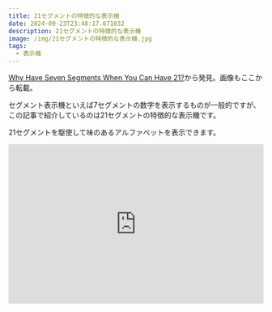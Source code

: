 ```yaml
---
title: 21セグメントの特徴的な表示機
date: 2024-09-23T23:48:17.671032
description: 21セグメントの特徴的な表示機
image: /img/21セグメントの特徴的な表示機.jpg
tags:
  - 表示機
---
```

[Why Have Seven Segments When You Can Have 21?](https://hackaday.com/2024/09/10/why-have-seven-segments-when-you-can-have-21/)から発見。画像もここから転載。

セグメント表示機といえば7セグメントの数字を表示するものが一般的ですが、この記事で紹介しているのは21セグメントの特徴的な表示機です。

21セグメントを駆使して味のあるアルファベットを表示できます。

<iframe width="100%" height="315" src="https://www.youtube.com/embed/V7O3_IHwjD0" title="YouTube video player" frameborder="0" allow="accelerometer; autoplay; clipboard-write; encrypted-media; gyroscope; picture-in-picture" allowfullscreen></iframe>



